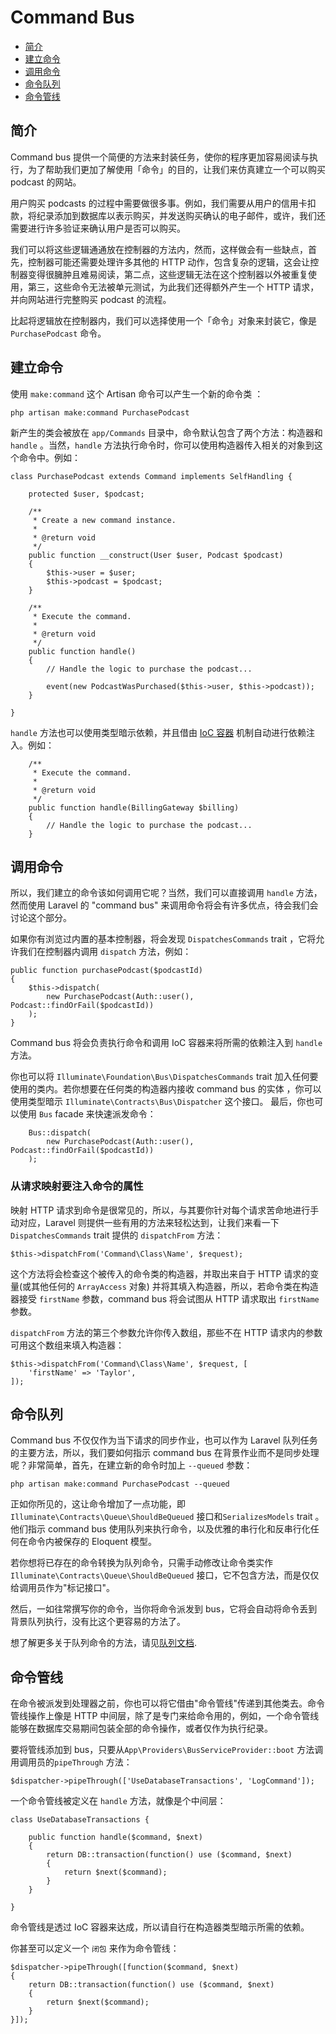 # Command Bus

- [简介](#introduction)
- [建立命令](#creating-commands)
- [调用命令](#dispatching-commands)
- [命令队列](#queued-commands)
- [命令管线](#command-pipeline)

<a name="introduction"></a>
## 简介

Command bus 提供一个简便的方法来封装任务，使你的程序更加容易阅读与执行，为了帮助我们更加了解使用「命令」的目的，让我们来仿真建立一个可以购买 podcast 的网站。

用户购买 podcasts 的过程中需要做很多事。例如，我们需要从用户的信用卡扣款，将纪录添加到数据库以表示购买，并发送购买确认的电子邮件，或许，我们还需要进行许多验证来确认用户是否可以购买。

我们可以将这些逻辑通通放在控制器的方法内，然而，这样做会有一些缺点，首先，控制器可能还需要处理许多其他的 HTTP 动作，包含复杂的逻辑，这会让控制器变得很臃肿且难易阅读，第二点，这些逻辑无法在这个控制器以外被重复使用，第三，这些命令无法被单元测试，为此我们还得额外产生一个 HTTP 请求，并向网站进行完整购买 podcast 的流程。

比起将逻辑放在控制器内，我们可以选择使用一个「命令」对象来封装它，像是 `PurchasePodcast` 命令。

<a name="creating-commands"></a>
## 建立命令

使用 `make:command` 这个 Artisan 命令可以产生一个新的命令类 ：

	php artisan make:command PurchasePodcast

新产生的类会被放在 `app/Commands` 目录中，命令默认包含了两个方法：构造器和 `handle` 。当然，`handle` 方法执行命令时，你可以使用构造器传入相关的对象到这个命令中。例如：

	class PurchasePodcast extends Command implements SelfHandling {

		protected $user, $podcast;

		/**
		 * Create a new command instance.
		 *
		 * @return void
		 */
		public function __construct(User $user, Podcast $podcast)
		{
			$this->user = $user;
			$this->podcast = $podcast;
		}

		/**
		 * Execute the command.
		 *
		 * @return void
		 */
		public function handle()
		{
			// Handle the logic to purchase the podcast...

			event(new PodcastWasPurchased($this->user, $this->podcast));
		}

	}
	
`handle` 方法也可以使用类型暗示依赖，并且借由 [IoC 容器](/docs/5.0/container) 机制自动进行依赖注入。例如：

		/**
		 * Execute the command.
		 *
		 * @return void
		 */
		public function handle(BillingGateway $billing)
		{
			// Handle the logic to purchase the podcast...
		}

<a name="dispatching-commands"></a>
## 调用命令

所以，我们建立的命令该如何调用它呢？当然，我们可以直接调用 `handle` 方法，然而使用 Laravel 的 "command bus" 来调用命令将会有许多优点，待会我们会讨论这个部分。

如果你有浏览过内置的基本控制器，将会发现 `DispatchesCommands` trait ，它将允许我们在控制器内调用 `dispatch` 方法，例如：

	public function purchasePodcast($podcastId)
	{
		$this->dispatch(
			new PurchasePodcast(Auth::user(), Podcast::findOrFail($podcastId))
		);
	}

Command bus 将会负责执行命令和调用 IoC 容器来将所需的依赖注入到 `handle` 方法。

你也可以将 `Illuminate\Foundation\Bus\DispatchesCommands` trait 加入任何要使用的类内。若你想要在任何类的构造器内接收 command bus 的实体 ，你可以使用类型暗示 `Illuminate\Contracts\Bus\Dispatcher` 这个接口。
最后，你也可以使用 `Bus` facade 来快速派发命令：

		Bus::dispatch(
			new PurchasePodcast(Auth::user(), Podcast::findOrFail($podcastId))
		);

### 从请求映射要注入命令的属性

映射 HTTP 请求到命令是很常见的，所以，与其要你针对每个请求苦命地进行手动对应，Laravel 则提供一些有用的方法来轻松达到，让我们来看一下 `DispatchesCommands` trait 提供的 `dispatchFrom` 方法：

	$this->dispatchFrom('Command\Class\Name', $request);

这个方法将会检查这个被传入的命令类的构造器，并取出来自于 HTTP 请求的变量(或其他任何的 `ArrayAccess` 对象) 并将其填入构造器，所以，若命令类在构造器接受 `firstName` 参数，command bus 将会试图从 HTTP 请求取出 `firstName` 参数。

`dispatchFrom` 方法的第三个参数允许你传入数组，那些不在 HTTP 请求内的参数可用这个数组来填入构造器：

	$this->dispatchFrom('Command\Class\Name', $request, [
		'firstName' => 'Taylor',
	]);

<a name="queued-commands"></a>
## 命令队列

Command bus 不仅仅作为当下请求的同步作业，也可以作为 Laravel 队列任务的主要方法，所以，我们要如何指示 command bus 在背景作业而不是同步处理呢？非常简单，首先，在建立新的命令时加上 `--queued` 参数：

	php artisan make:command PurchasePodcast --queued

正如你所见的，这让命令增加了一点功能，即 `Illuminate\Contracts\Queue\ShouldBeQueued` 接口和`SerializesModels` trait 。 他们指示 command bus 使用队列来执行命令，以及优雅的串行化和反串行化任何在命令内被保存的 Eloquent 模型。

若你想将已存在的命令转换为队列命令，只需手动修改让命令类实作 `Illuminate\Contracts\Queue\ShouldBeQueued` 接口，它不包含方法，而是仅仅给调用员作为"标记接口"。

然后，一如往常撰写你的命令，当你将命令派发到 bus，它将会自动将命令丢到背景队列执行，没有比这个更容易的方法了。

想了解更多关于队列命令的方法，请见[队列文档](/docs/5.0/queues).

<a name="command-pipeline"></a>
## 命令管线

在命令被派发到处理器之前，你也可以将它借由"命令管线"传递到其他类去。命令管线操作上像是 HTTP 中间层，除了是专门来给命令用的，例如，一个命令管线能够在数据库交易期间包装全部的命令操作，或者仅作为执行纪录。

要将管线添加到 bus，只要从`App\Providers\BusServiceProvider::boot` 方法调用调用员的`pipeThrough` 方法：

	$dispatcher->pipeThrough(['UseDatabaseTransactions', 'LogCommand']);

一个命令管线被定义在 `handle` 方法，就像是个中间层：

	class UseDatabaseTransactions {

		public function handle($command, $next)
		{
			return DB::transaction(function() use ($command, $next)
			{
				return $next($command);
			}
		}

	}

命令管线是透过 IoC 容器来达成，所以请自行在构造器类型暗示所需的依赖。

你甚至可以定义一个 `闭包` 来作为命令管线：

	$dispatcher->pipeThrough([function($command, $next)
	{
		return DB::transaction(function() use ($command, $next)
		{
			return $next($command);
		}
	}]);
